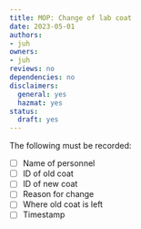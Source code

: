 ```yaml
---
title: MOP: Change of lab coat
date: 2023-05-01
authors:
- juh
owners:
- juh
reviews: no
dependencies: no
disclaimers:
  general: yes
  hazmat: yes
status:
  draft: yes
---
```


The following must be recorded:

- [ ] Name of personnel
- [ ] ID of old coat
- [ ] ID of new coat
- [ ] Reason for change
- [ ] Where old coat is left
- [ ] Timestamp